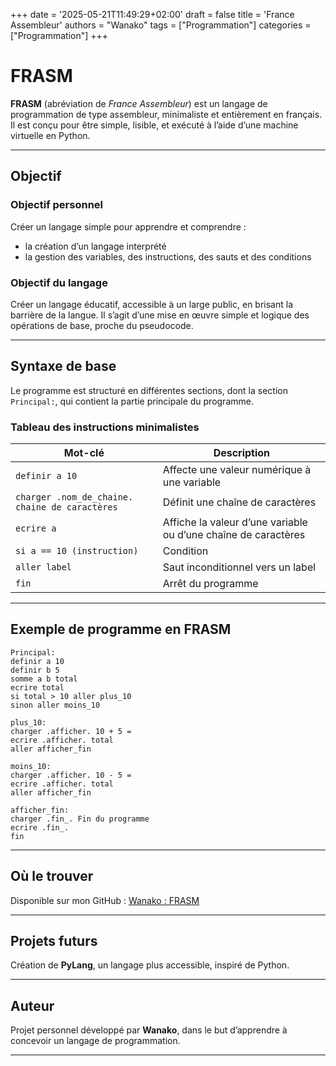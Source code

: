 +++
date = '2025-05-21T11:49:29+02:00'
draft = false
title = 'France Assembleur'
authors = "Wanako"
tags = ["Programmation"]
categories = ["Programmation"]
+++

# FRASM

**FRASM** (abréviation de *France Assembleur*) est un langage de programmation de type assembleur, minimaliste et entièrement en français. Il est conçu pour être simple, lisible, et exécuté à l’aide d’une machine virtuelle en Python.

---

## Objectif

### Objectif personnel

Créer un langage simple pour apprendre et comprendre :

* la création d’un langage interprété
* la gestion des variables, des instructions, des sauts et des conditions

### Objectif du langage

Créer un langage éducatif, accessible à un large public, en brisant la barrière de la langue.
Il s’agit d’une mise en œuvre simple et logique des opérations de base, proche du pseudocode.

---

## Syntaxe de base

Le programme est structuré en différentes sections, dont la section `Principal:`, qui contient la partie principale du programme.

### Tableau des instructions minimalistes

| Mot-clé                                        | Description                                                    |
| ---------------------------------------------- | -------------------------------------------------------------- |
| `definir a 10`                                 | Affecte une valeur numérique à une variable                    |
| `charger .nom_de_chaine. chaine de caractères` | Définit une chaîne de caractères                               |
| `ecrire a`                                     | Affiche la valeur d’une variable ou d’une chaîne de caractères |
| `si a == 10 (instruction)`                     | Condition                                                      |
| `aller label`                                  | Saut inconditionnel vers un label                              |
| `fin`                                          | Arrêt du programme                                             |

---

## Exemple de programme en FRASM

```plaintext
Principal:                    
definir a 10                     
definir b 5 
somme a b total 
ecrire total 
si total > 10 aller plus_10 
sinon aller moins_10

plus_10:
charger .afficher. 10 + 5 = 
ecrire .afficher. total
aller afficher_fin

moins_10:
charger .afficher. 10 - 5 = 
ecrire .afficher. total
aller afficher_fin

afficher_fin:
charger .fin_. Fin du programme
ecrire .fin_.
fin
```

---

## Où le trouver

Disponible sur mon GitHub : [Wanako : FRASM](https://github.com/Wanako0609/Frasm)

---

## Projets futurs

Création de **PyLang**, un langage plus accessible, inspiré de Python.

---

## Auteur

Projet personnel développé par **Wanako**, dans le but d’apprendre à concevoir un langage de programmation.

---
